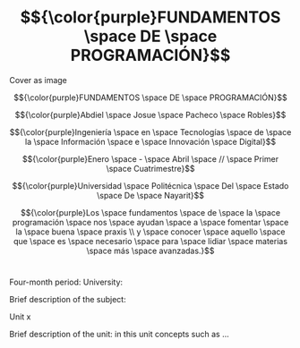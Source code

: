 # $${\color{purple}FUNDAMENTOS \space DE \space PROGRAMACIÓN}$$

Cover as image

$${\color{purple}FUNDAMENTOS \space DE \space PROGRAMACIÓN}$$

$${\color{purple}Abdiel \space Josue \space Pacheco \space Robles}$$

$${\color{purple}Ingeniería \space en \space Tecnologías \space de \space la \space Información \space e \space Innovación \space Digital}$$

$${\color{purple}Enero \space - \space Abril \space // \space Primer \space Cuatrimestre}$$

$${\color{purple}Universidad \space Politécnica \space Del \space Estado \space De \space Nayarit}$$

$${\color{purple}Los \space fundamentos \space de \space la \space programación \space nos \space ayudan \space a \space fomentar \space la \space buena \space praxis \\ y \space conocer \space aquello \space que \space es \space necesario \space para \space lidiar \space materias \space más \space avanzadas.}$$


#

Four-month period:
University:

Brief description of the subject:

Unit x

Brief description of the unit: in this unit concepts such as ...

